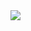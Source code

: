 <img src="https://i.pinimg.com/564x/cf/43/89/cf4389d27fa2ba55c9f25c5030c07c34.jpg"/>
<Hello, I'm Xcution3r

